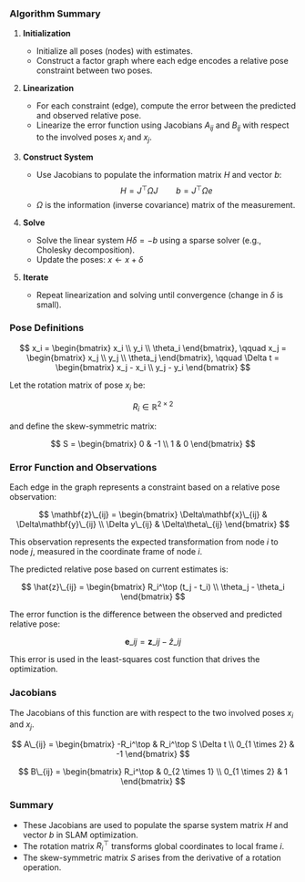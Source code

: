 ### Algorithm Summary

1. **Initialization**

   - Initialize all poses (nodes) with estimates.
   - Construct a factor graph where each edge encodes a relative pose constraint between two poses.

2. **Linearization**

   - For each constraint (edge), compute the error between the predicted and observed relative pose.
   - Linearize the error function using Jacobians $A_{ij}$ and $B_{ij}$ with respect to the involved poses $x_i$ and $x_j$.

3. **Construct System**

   - Use Jacobians to populate the information matrix $H$ and vector $b$:
   $$
   H = J^\top \Omega J \qquad b = J^\top \Omega e
   $$
   - $\Omega$ is the information (inverse covariance) matrix of the measurement.

4. **Solve**

   - Solve the linear system $H \delta = -b$ using a sparse solver (e.g., Cholesky decomposition).
   - Update the poses: $x \leftarrow x + \delta$

5. **Iterate**

   - Repeat linearization and solving until convergence (change in $\delta$ is small).

### Pose Definitions

$$
x_i = \begin{bmatrix}
x_i \\
y_i \\
\theta_i
\end{bmatrix}, \qquad
x_j = \begin{bmatrix}
x_j \\
y_j \\
\theta_j
\end{bmatrix}, \qquad
\Delta t = \begin{bmatrix}
x_j - x_i \\
y_j - y_i
\end{bmatrix}
$$

Let the rotation matrix of pose $x_i$ be:

$$
R_i \in \mathbb{R}^{2 \times 2}
$$

and define the skew-symmetric matrix:

$$
S = \begin{bmatrix}
0 & -1 \\
1 & 0
\end{bmatrix}
$$

### Error Function and Observations

Each edge in the graph represents a constraint based on a relative pose observation:

$$
\mathbf{z}\_{ij} =
\begin{bmatrix}
\Delta\mathbf{x}\_{ij} & \Delta\mathbf{y}\_{ij} \\
\Delta y\_{ij} & \Delta\theta\_{ij}
\end{bmatrix}
$$

This observation represents the expected transformation from node $i$ to node $j$, measured in the coordinate frame of node $i$.

The predicted relative pose based on current estimates is:

$$
\hat{z}\_{ij} = \begin{bmatrix}
R_i^\top (t_j - t_i) \\
\theta_j - \theta_i
\end{bmatrix}
$$

The error function is the difference between the observed and predicted relative pose:

$$
\mathbf{e}\_{ij} = \mathbf{z}\_{ij} - \hat{z}\_{ij}
$$

This error is used in the least-squares cost function that drives the optimization.

### Jacobians

The Jacobians of this function are with respect to the two involved poses $x_i$ and $x_j$.

$$
A\_{ij} =
\begin{bmatrix}
-R_i^\top & R_i^\top S \Delta t \\
0_{1 \times 2} & -1
\end{bmatrix}
$$

$$
B\_{ij} =
\begin{bmatrix}
R_i^\top & 0_{2 \times 1} \\
0_{1 \times 2} & 1
\end{bmatrix}
$$

### Summary

- These Jacobians are used to populate the sparse system matrix $H$ and vector $b$ in SLAM optimization.
- The rotation matrix $R_i^\top$ transforms global coordinates to local frame $i$.
- The skew-symmetric matrix $S$ arises from the derivative of a rotation operation.
